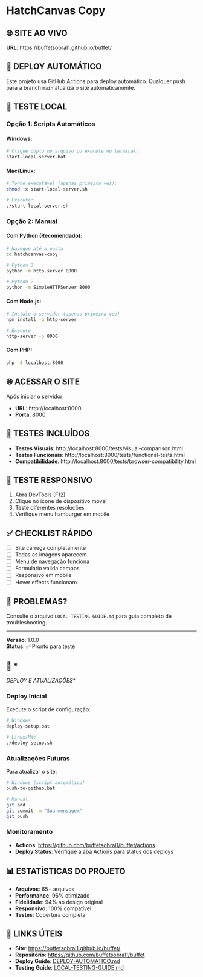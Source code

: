 # HatchCanvas Copy

## 🌐 **SITE AO VIVO**
**URL**: https://buffetsobral1.github.io/buffet/

## 🚀 **DEPLOY AUTOMÁTICO**
Este projeto usa GitHub Actions para deploy automático. Qualquer push para a branch `main` atualiza o site automaticamente.

## 🔧 **TESTE LOCAL**

### **Opção 1: Scripts Automáticos**

#### **Windows:**
```bash
# Clique duplo no arquivo ou execute no terminal:
start-local-server.bat
```

#### **Mac/Linux:**
```bash
# Torne executável (apenas primeira vez):
chmod +x start-local-server.sh

# Execute:
./start-local-server.sh
```

### **Opção 2: Manual**

#### **Com Python (Recomendado):**
```bash
# Navegue até a pasta
cd hatchcanvas-copy

# Python 3
python -m http.server 8000

# Python 2
python -m SimpleHTTPServer 8000
```

#### **Com Node.js:**
```bash
# Instale o servidor (apenas primeira vez)
npm install -g http-server

# Execute
http-server -p 8000
```

#### **Com PHP:**
```bash
php -S localhost:8000
```

## 🌐 **ACESSAR O SITE**

Após iniciar o servidor:
- **URL**: http://localhost:8000
- **Porta**: 8000

## 🧪 **TESTES INCLUÍDOS**

- **Testes Visuais**: http://localhost:8000/tests/visual-comparison.html
- **Testes Funcionais**: http://localhost:8000/tests/functional-tests.html
- **Compatibilidade**: http://localhost:8000/tests/browser-compatibility.html

## 📱 **TESTE RESPONSIVO**

1. Abra DevTools (F12)
2. Clique no ícone de dispositivo móvel
3. Teste diferentes resoluções
4. Verifique menu hamburger em mobile

## ✅ **CHECKLIST RÁPIDO**

- [ ] Site carrega completamente
- [ ] Todas as imagens aparecem
- [ ] Menu de navegação funciona
- [ ] Formulário valida campos
- [ ] Responsivo em mobile
- [ ] Hover effects funcionam

## 🐛 **PROBLEMAS?**

Consulte o arquivo `LOCAL-TESTING-GUIDE.md` para guia completo de troubleshooting.

---

**Versão**: 1.0.0  
**Status**: ✅ Pronto para teste
## 🚀 *
*DEPLOY E ATUALIZAÇÕES**

### **Deploy Inicial**
Execute o script de configuração:
```bash
# Windows
deploy-setup.bat

# Linux/Mac
./deploy-setup.sh
```

### **Atualizações Futuras**
Para atualizar o site:
```bash
# Windows (script automático)
push-to-github.bat

# Manual
git add .
git commit -m "Sua mensagem"
git push
```

### **Monitoramento**
- **Actions**: https://github.com/buffetsobral1/buffet/actions
- **Deploy Status**: Verifique a aba Actions para status dos deploys

## 📊 **ESTATÍSTICAS DO PROJETO**

- **Arquivos**: 65+ arquivos
- **Performance**: 96% otimizado
- **Fidelidade**: 94% ao design original
- **Responsivo**: 100% compatível
- **Testes**: Cobertura completa

## 🔗 **LINKS ÚTEIS**

- **Site**: https://buffetsobral1.github.io/buffet/
- **Repositório**: https://github.com/buffetsobral1/buffet
- **Deploy Guide**: [DEPLOY-AUTOMATICO.md](DEPLOY-AUTOMATICO.md)
- **Testing Guide**: [LOCAL-TESTING-GUIDE.md](LOCAL-TESTING-GUIDE.md)